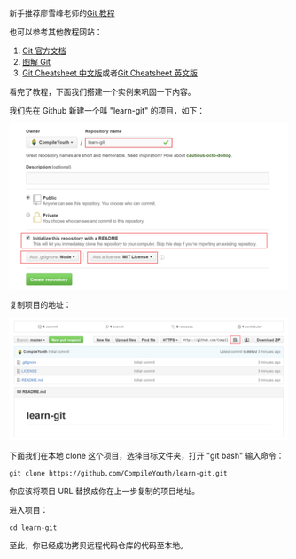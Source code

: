 新手推荐廖雪峰老师的[Git 教程](http://www.liaoxuefeng.com/wiki/0013739516305929606dd18361248578c67b8067c8c017b000)

也可以参考其他教程网站：

1. [Git 官方文档](https://git-scm.com/doc)
2. [图解 Git](https://marklodato.github.io/visual-git-guide/index-zh-cn.html)
3. [Git Cheatsheet 中文版](./git-cheatsheet-CN-dark.pdf)或者[Git Cheatsheet 英文版](./git-cheatsheet-EN-dark.pdf)

看完了教程，下面我们搭建一个实例来巩固一下内容。

我们先在 Github 新建一个叫 "learn-git" 的项目，如下：

![](./res/new-repo.png)

复制项目的地址：

![](./res/copy-url.png)

下面我们在本地 clone 这个项目，选择目标文件夹，打开 "git bash" 输入命令：

```
git clone https://github.com/CompileYouth/learn-git.git
```

你应该将项目 URL 替换成你在上一步复制的项目地址。

进入项目：

```
cd learn-git
```

至此，你已经成功拷贝远程代码仓库的代码至本地。
